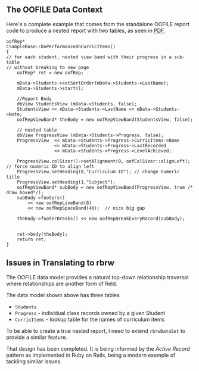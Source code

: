 ## The OOFILE Data Context ##
Here's a complete example that comes from the standalone OOFILE report code to produce a nested report with two tables, as seen in [PDF](http://www.oofile.com.au/reportsamples/pdf/ComplexReport.pdf).
```
oofRep*
CSampleBase::DoPerformanceOnCurricItems()
{
// for each student, nested view band with their progress in a sub-table
// without breaking to new page 
	oofRep* ret = new oofRep;
	
	mData->Students->setSortOrder(mData->Students->LastName);
	mData->Students->start();

	//Report Body
	dbView StudentsView (mData->Students, false);
	StudentsView << mData->Students->LastName << mData->Students->Note;	
	oofRepViewBand* theBody = new oofRepViewBand(StudentsView, false);
	
	// nested table
	dbView ProgressView (mData->Students->Progress, false);
	ProgressView  << mData->Students->Progress->CurricItems->Name 
				  << mData->Students->Progress->LastRecorded 
				  << mData->Students->Progress->LevelAchieved;
				  
	ProgressView.colSizer()->setAlignment(0, oofColSizer::alignLeft);	// force numeric ID to align left					 				
	ProgressView.setHeading(0,"Curriculum ID");	// change numeric title			 				
	ProgressView.setHeading(1,"Subject");				 				
	oofRepViewBand* subBody = new oofRepViewBand(ProgressView, true /* draw boxed*/);
	subBody->footers() 
		<< new oofRepLineBand(8) 
		<< new oofRepSpaceBand(40);  // nice big gap
	
	theBody->footerBreaks() << new oofRepBreakEveryRecord(subBody);


	ret->body(theBody);
	return ret;
}
```

## Issues in Translating to rbrw ##
The OOFILE data model provides a natural top-down relationship traversal where relationships are another form of field.

The data model shown above has three tables
  * `Students`
  * `Progress` - individual class records owned by a given Student
  * `CurricItems` - lookup table for the names of curriculum items

To be able to create a true nested report, I need to extend `rbrwDataSet` to provide a similar feature.

That design has been completed. It is being informed by the _Active Record_ pattern as implemented in Ruby on Rails, being a modern example of tackling similar issues.